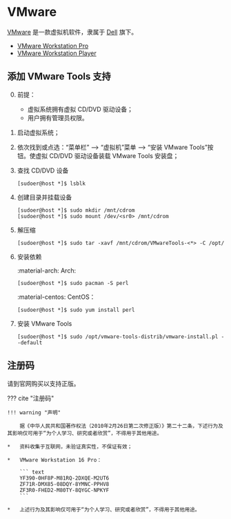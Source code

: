 # VMware

[VMware] 是一款虚拟机软件，隶属于 [Dell] 旗下。

*   [VMware Workstation Pro](https://www.vmware.com/products/workstation-pro.html)
*   [VMware Workstation Player](https://www.vmware.com/products/workstation-player.html)

## 添加 VMware Tools 支持

0.  前提：

    *   虚拟系统拥有虚拟 CD/DVD 驱动设备；
    *   用户拥有管理员权限。

0.  启动虚拟系统；

0.  依次找到或点选：“菜单栏” --> “虚拟机”菜单 --> “安装 VMware Tools”按钮。使虚拟 CD/DVD 驱动设备装载 VMware Tools 安装盘；

0.  查找 CD/DVD 设备

    ``` console
    [sudoer@host *]$ lsblk
    ```

0.  创建目录并挂载设备

    ``` console
    [sudoer@host *]$ sudo mkdir /mnt/cdrom
    [sudoer@host *]$ sudo mount /dev/<sr0> /mnt/cdrom
    ```

0.  解压缩

    ``` console
    [sudoer@host *]$ sudo tar -xavf /mnt/cdrom/VMwareTools-<*> -C /opt/
    ```

0.  安装依赖

    :material-arch: Arch:

    ``` console
    [sudoer@host *]$ sudo pacman -S perl
    ```

    :material-centos: CentOS：

    ``` console
    [sudoer@host *]$ sudo yum install perl
    ```

0.  安装 VMware Tools

    ``` console
    [sudoer@host *]$ sudo /opt/vmware-tools-distrib/vmware-install.pl --default
    ```

## 注册码

请到官网购买以支持正版。

??? cite "注册码"

    !!! warning "声明"

        据《中华人民共和国著作权法（2010年2月26日第二次修正版）》第二十二条，下述行为及其影响仅可用于“为个人学习、研究或者欣赏”，不得用于其他用途。

    *   资料收集于互联网，未验证真实性，不保证有效；

    *   VMware Workstation 16 Pro：

        ``` text
        YF390-0HF8P-M81RQ-2DXQE-M2UT6
        ZF71R-DMX85-08DQY-8YMNC-PPHV8
        ZF3R0-FHED2-M80TY-8QYGC-NPKYF
        ```
    
    *   上述行为及其影响仅可用于“为个人学习、研究或者欣赏”，不得用于其他用途。

<!----------------------------------------------------------------------------->

[Dell]:   https://www.dell.com/
[VMware]: https://www.vmware.com/
